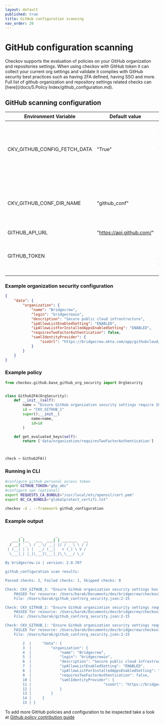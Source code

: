 ```yaml
---
layout: default
published: true
title: GitHub configuration scanning
nav_order: 20
---
```


# GitHub configuration scanning
Checkov supports the evaluation of policies on your GitHub organization and repositories settings.
When using checkov with GitHub token it can collect your current org settings and validate it complies with GitHub security best practices such as having 2FA defined, having SSO and more.
Full list of github organization and repository settings related checks can [here](/docs/5.Policy Index/github_configuration.md).

## GitHub scanning configuration

| Environment Variable          | Default value     | Description    |
|-------------|----------|-------------------------------------------|
| CKV_GITHUB_CONFIG_FETCH_DATA| "True" | checkov will try to fetch GitHub configuration from API by default (unless no access token provided)  |
| CKV_GITHUB_CONF_DIR_NAME   | "github_conf" | checkov will create a new directory named "github_conf" under current working directory                          |
| GITHUB_API_URL   | "https://api.github.com/" |  |
| GITHUB_TOKEN   |  | GitHub personal access token to be used to fetch GitHub configuration |

### Example organization security configuration

```json
{
    "data": {
        "organization": {
            "name": "Bridgecrew",
            "login": "bridgecrewio",
            "description": "Secure public cloud infrastructure",
            "ipAllowListEnabledSetting": "ENABLED",
            "ipAllowListForInstalledAppsEnabledSetting": "ENABLED",
            "requiresTwoFactorAuthentication": false,
            "samlIdentityProvider": {
                "ssoUrl": "https://bridgecrew.okta.com/app/githubcloud/foo/sso/saml"
            }
        }
    }
}
```

### Example policy

```python
from checkov.github.base_github_org_security import OrgSecurity


class Github2FA(OrgSecurity):
    def __init__(self):
        name = "Ensure GitHub organization security settings require 2FA"
        id = "CKV_GITHUB_1"
        super().__init__(
            name=name,
            id=id
        )

    def get_evaluated_keys(self):
        return ['data/organization/requiresTwoFactorAuthentication']



check = Github2FA()

```

### Running in CLI

```bash
#configure github personal access token
export GITHUB_TOKEN="ghp_abc"
#configure vpn (optional)
export REQUESTS_CA_BUNDLE="/usr/local/etc/openssl/cert.pem"
export BC_CA_BUNDLE="globalprotect_certifi.txt"

checkov -d . --framework github_configuration
```

### Example output

```bash

       _               _              
   ___| |__   ___  ___| | _______   __
  / __| '_ \ / _ \/ __| |/ / _ \ \ / /
 | (__| | | |  __/ (__|   < (_) \ V / 
  \___|_| |_|\___|\___|_|\_\___/ \_/  
                                      
By bridgecrew.io | version: 2.0.707 

github_configuration scan results:

Passed checks: 2, Failed checks: 1, Skipped checks: 0

Check: CKV_GITHUB_3: "Ensure GitHub organization security settings has IP allow list enabled"
	PASSED for resource: /Users/barak/Documents/dev/bridgecrew/checkov3/checkov/github_conf/org_security.json
	File: /Users/barak/github_conf/org_security.json:2-15

Check: CKV_GITHUB_2: "Ensure GitHub organization security settings require SSO"
	PASSED for resource: /Users/barak/Documents/dev/bridgecrew/checkov3/checkov/github_conf/org_security.json
	File: /Users/barak/github_conf/org_security.json:2-15

Check: CKV_GITHUB_1: "Ensure GitHub organization security settings require 2FA"
	FAILED for resource: /Users/barak/Documents/dev/bridgecrew/checkov3/checkov/github_conf/org_security.json
	File: /Users/barak/github_conf/org_security.json:2-15

		2  |     "data": {
		3  |         "organization": {
		4  |             "name": "Bridgecrew",
		5  |             "login": "bridgecrewio",
		6  |             "description": "Secure public cloud infrastructure",
		7  |             "ipAllowListEnabledSetting": "ENABLED",
		8  |             "ipAllowListForInstalledAppsEnabledSetting": "ENABLED",
		9  |             "requiresTwoFactorAuthentication": false,
		10 |             "samlIdentityProvider": {
		11 |                                 "ssoUrl": "https://bridgecrew.okta.com/app/githubcloud/foo/sso/saml"
		12 |             }
		13 |         }
		14 |     }
		15 | }


```

To add more GitHub policies and configuration to be inspected take a look at [Github policy contribution guide](/docs/6.Contribution/Contribute%20New%20GitHub%20Policies.md)